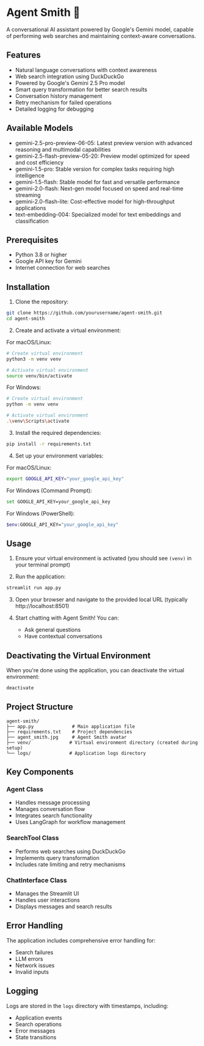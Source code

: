 # Agent Smith 🤖

A conversational AI assistant powered by Google's Gemini model, capable of performing web searches and maintaining context-aware conversations.

## Features

- Natural language conversations with context awareness
- Web search integration using DuckDuckGo
- Powered by Google's Gemini 2.5 Pro model
- Smart query transformation for better search results
- Conversation history management
- Retry mechanism for failed operations
- Detailed logging for debugging

## Available Models

- gemini-2.5-pro-preview-06-05: Latest preview version with advanced reasoning and multimodal capabilities
- gemini-2.5-flash-preview-05-20: Preview model optimized for speed and cost efficiency
- gemini-1.5-pro: Stable version for complex tasks requiring high intelligence
- gemini-1.5-flash: Stable model for fast and versatile performance
- gemini-2.0-flash: Next-gen model focused on speed and real-time streaming
- gemini-2.0-flash-lite: Cost-effective model for high-throughput applications
- text-embedding-004: Specialized model for text embeddings and classification

## Prerequisites

- Python 3.8 or higher
- Google API key for Gemini
- Internet connection for web searches

## Installation

1. Clone the repository:
```bash
git clone https://github.com/yourusername/agent-smith.git
cd agent-smith
```

2. Create and activate a virtual environment:

For macOS/Linux:
```bash
# Create virtual environment
python3 -m venv venv

# Activate virtual environment
source venv/bin/activate
```

For Windows:
```bash
# Create virtual environment
python -m venv venv

# Activate virtual environment
.\venv\Scripts\activate
```

3. Install the required dependencies:
```bash
pip install -r requirements.txt
```

4. Set up your environment variables:

For macOS/Linux:
```bash
export GOOGLE_API_KEY="your_google_api_key"
```

For Windows (Command Prompt):
```bash
set GOOGLE_API_KEY=your_google_api_key
```

For Windows (PowerShell):
```bash
$env:GOOGLE_API_KEY="your_google_api_key"
```

## Usage

1. Ensure your virtual environment is activated (you should see `(venv)` in your terminal prompt)

2. Run the application:
```bash
streamlit run app.py
```

3. Open your browser and navigate to the provided local URL (typically http://localhost:8501)

4. Start chatting with Agent Smith! You can:
   - Ask general questions
   - Have contextual conversations

## Deactivating the Virtual Environment

When you're done using the application, you can deactivate the virtual environment:

```bash
deactivate
```

## Project Structure

```
agent-smith/
├── app.py              # Main application file
├── requirements.txt    # Project dependencies
├── agent_smith.jpg     # Agent Smith avatar
├── venv/              # Virtual environment directory (created during setup)
└── logs/              # Application logs directory
```

## Key Components

### Agent Class
- Handles message processing
- Manages conversation flow
- Integrates search functionality
- Uses LangGraph for workflow management

### SearchTool Class
- Performs web searches using DuckDuckGo
- Implements query transformation
- Includes rate limiting and retry mechanisms

### ChatInterface Class
- Manages the Streamlit UI
- Handles user interactions
- Displays messages and search results

## Error Handling

The application includes comprehensive error handling for:
- Search failures
- LLM errors
- Network issues
- Invalid inputs

## Logging

Logs are stored in the `logs` directory with timestamps, including:
- Application events
- Search operations
- Error messages
- State transitions
